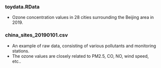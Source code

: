 ### toydata.RData

* Ozone concentration values in 28 cities surrounding the Beijing area in 2019.

### china_sites_20190101.csv

* An example of raw data, consisting of various pollutants and monitoring stations.
* The ozone values are closely related to PM2.5, CO, NO, wind speed, etc..
